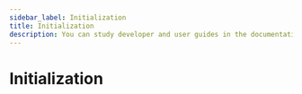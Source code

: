 ```yaml
---
sidebar_label: Initialization
title: Initialization
description: You can study developer and user guides in the documentation of the JavaScript Kanban library. Browse API reference, try out code examples and live demos.
---
```


# Initialization
